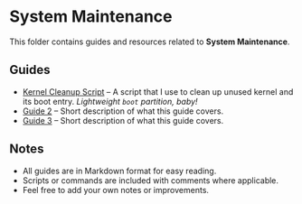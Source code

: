 # System Maintenance

This folder contains guides and resources related to **System Maintenance**.

## Guides

- [Kernel Cleanup Script](./kernel-cleanup.md) – A script that I use to clean up unused kernel and its boot entry. *Lightweight `boot` partition, baby!* 
- [Guide 2](./Guide2.md) – Short description of what this guide covers.
- [Guide 3](./Guide3.md) – Short description of what this guide covers.

## Notes

- All guides are in Markdown format for easy reading.  
- Scripts or commands are included with comments where applicable.  
- Feel free to add your own notes or improvements.
